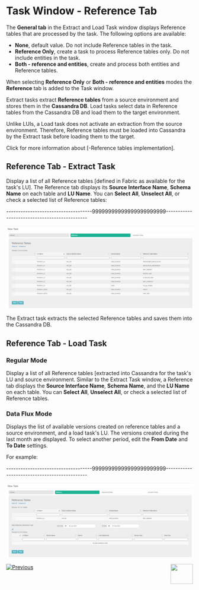 # Task Window - Reference Tab

The **General tab** in the Extract and Load Task window displays Reference tables that are processed by the task. The following options are available:

- **None**, default value. Do not include Reference tables in the task.
- **Reference Only**, create a task to process Reference tables only. Do not include entities in the task.
- **Both - reference and entities**, create and process both entities and Reference tables.

When selecting **Reference Only** or **Both - reference and entities** modes the **Reference** tab is added to the Task window.   

Extract tasks extract **Reference tables** from a source environment and stores them in the **Cassandra DB**.  Load tasks select data in Reference tables from the Cassandra DB and load them to the target environment.

Unlike LUIs, a Load task does not activate an extraction from the source environment. Therefore, Reference tables must be loaded into Cassandra by the Extract task before loading them to the target.

Click for more information about [-Reference tables implementation].

## Reference Tab - Extract Task

Display a list of all Reference tables [defined in Fabric as available for the task's LU]. The Reference tab displays its **Source Interface Name**, **Schema Name** on each table and **LU Name**. You can **Select All**, **Unselect All**, or check a selected list of Reference tables:

------------------------------------99999999999999999999999---------------------------------------------

![reference](images/task_reference_tab.png)

The Extract task extracts the selected Reference tables and saves them into the Cassandra DB. 



## Reference Tab - Load Task

### Regular Mode

Display a list of all Reference tables [extracted into Cassandra for the task's LU and source environment. Similar to the Extract Task window, a Reference tab displays the **Source Interface Name**, **Schema Name**, and the **LU Name** on each table. You can **Select All**, **Unselect All**, or check a selected list of Reference tables.

### Data Flux Mode

Displays the list of available versions created on reference tables and a source environment, and a load task's LU. The versions created during the last month are displayed. To select another period, edit the **From Date** and **To Date** settings.

For example:

------------------------------------99999999999999999999999---------------------------------------------

![reference](images/task_reference_tab_dataflux.png)





 [![Previous](/articles/images/Previous.png)](22_task_execution_timing_tab.md)[<img align="right" width="60" height="54" src="/articles/images/Next.png">](24_task_reference_tab.md)

